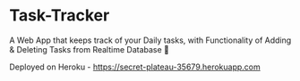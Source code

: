 # Task-Tracker
A Web App that keeps track of your Daily tasks, with Functionality of Adding &amp; Deleting Tasks from Realtime Database 📝

Deployed on Heroku - https://secret-plateau-35679.herokuapp.com

<Preview>


